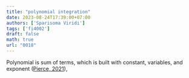 ```yaml
---
title: "polynomial integration"
date: 2023-08-24T17:39:00+07:00
authors: ['Sparisoma Viridi']
tags: ['fi4002']
draft: false
math: true
url: "0018"
---
```

Polynomial is sum of terms, which is built with constant, variables, and exponent ([Pierce, 2021](https://www.mathsisfun.com/algebra/polynomials.html)), 